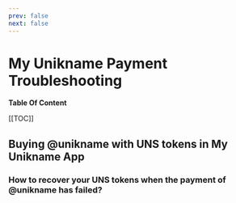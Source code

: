 ```yaml
---
prev: false
next: false
---
```


# My Unikname Payment Troubleshooting

**Table Of Content**

[[TOC]]

## Buying @unikname with UNS tokens in My Unikname App

### How to recover your UNS tokens when the payment of @unikname has failed?
